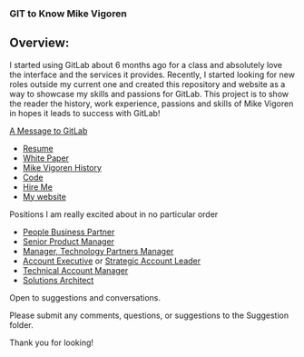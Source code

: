 ### GIT to Know Mike Vigoren

## Overview:
I started using GitLab about 6 months ago for a class and absolutely love the interface and the services it provides.  Recently, I started looking for new roles outside my current one and created this repository and website as a way to showcase my skills and passions for GitLab.  This project is to show the reader the history, work experience, passions and skills of Mike Vigoren in hopes it leads to success with GitLab!

[A Message to GitLab](https://youtu.be/3VL-9LUtcEI)

*  [Resume](https://gitlab.com/michael-vigoren/git-to-know-mike-vigoren/-/blob/master/Resume/MikeVigorenResume2021.pdf)
*  [White Paper](https://gitlab.com/michael-vigoren/git-to-know-mike-vigoren/-/blob/master/MJV_WhitePaper/MJV_WhitePaper.pdf)
*  [Mike Vigoren History](https://gitlab.com/michael-vigoren/git-to-know-mike-vigoren/-/blob/master/MJV_PersonalHistory/Git_to_know_MJV.pdf)
*  [Code](https://gitlab.com/michael-vigoren/git-to-know-mike-vigoren/-/blob/master/Code/mjv_code.ipynb)
* [Hire Me](https://youtu.be/fuRcC_TwNm4)
* [My website](https://mikevigoren.com/)

Positions I am really excited about in no particular order
- [People Business Partner](https://boards.greenhouse.io/gitlab/jobs/5161476002)
- [Senior Product Manager](https://boards.greenhouse.io/gitlab/jobs/5259284002)
- [Manager, Technology Partners Manager](https://boards.greenhouse.io/gitlab/jobs/5080529002)
- [Account Executive](https://boards.greenhouse.io/gitlab/jobs/5224156002) or [Strategic Account Leader](https://boards.greenhouse.io/gitlab/jobs/5066172002)
- [Technical Account Manager](https://boards.greenhouse.io/gitlab/jobs/5233289002)
- [Solutions Architect](https://boards.greenhouse.io/gitlab/jobs/5218199002)

Open to suggestions and conversations.

Please submit any comments, questions, or suggestions to the Suggestion folder.

Thank you for looking!


